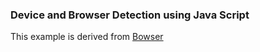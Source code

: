 ### Device and Browser Detection using Java Script


This example is derived from [Bowser](https://github.com/lancedikson/bowser)

